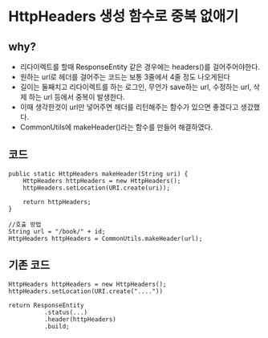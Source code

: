 # HttpHeaders 생성 함수로 중복 없애기

## why?
* 리다이렉트를 할때 ResponseEntity 같은 경우에는 headers()를 걸어주어야한다.
* 원하는 url로 헤더를 걸어주는 코드는 보통 3줄에서 4줄 정도 나오게된다
* 길이는 둘째치고 리다이렉트를 하는 로그인, 무언가 save하는 url, 수정하는 url, 삭제 하는 url 등에서 중복이 발생한다.
* 이때 생각한것이 url만 넣어주면 헤더를 리턴해주는 함수가 있으면 좋겠다고 생갔했다.
* CommonUtils에 makeHeader()라는 함수를 만들어 해결하였다.


## 코드
```
public static HttpHeaders makeHeader(String uri) {
    HttpHeaders httpHeaders = new HttpHeaders();
    httpHeaders.setLocation(URI.create(uri));

    return httpHeaders;
}

//호출 방법
String url = "/book/" + id;
HttpHeaders httpHeaders = CommonUtils.makeHeader(url);
```

## 기존 코드
```
HttpHeaders httpHeaders = new HttpHeaders();
httpHeaders.setLocation(URI.create("...."))

return ResponseEntity
          .status(...)
          .header(httpHeaders)
          .build;
```
